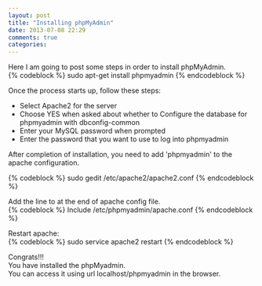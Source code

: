 ```yaml
---
layout: post
title: "Installing phpMyAdmin"
date: 2013-07-08 22:29
comments: true
categories: 
---
```

Here I am going to post some steps in order to install phpMyAdmin.  
{% codeblock %}
sudo apt-get install phpmyadmin
{% endcodeblock %}

Once the process starts up, follow these steps:  
* Select Apache2 for the server  
* Choose YES when asked about whether to Configure the database for phpmyadmin with dbconfig-common  
* Enter your MySQL password when prompted  
* Enter the password that you want to use to log into phpmyadmin  


After completion of installation, you need to add 'phpmyadmin' to the apache configuration.  

{% codeblock %}
sudo gedit /etc/apache2/apache2.conf
{% endcodeblock %}

Add the line to at the end of apache config file.  
{% codeblock %}
Include /etc/phpmyadmin/apache.conf
{% endcodeblock %}

Restart apache:  
{% codeblock %}
sudo service apache2 restart
{% endcodeblock %}

Congrats!!!  
You have installed the phpMyadmin.  
You can access it using url localhost/phpmyadmin in the browser.
